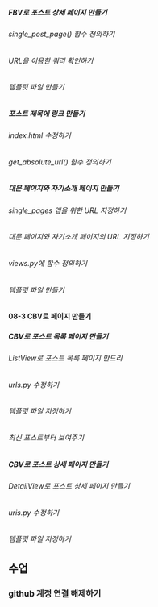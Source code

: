 ##### FBV로 포스트 상세 페이지 만들기

###### single_post_page() 함수 정의하기

###### URL을 이용한 쿼리 확인하기

###### 템플릿 파일 만들기

##### 포스트 제목에 링크 만들기

###### index.html 수정하기

###### get_absolute_url() 함수 정의하기

##### 대문 페이지와 자기소개 페이지 만들기

###### single_pages 앱을 위한 URL 지정하기

###### 대문 페이지와 자기소개 페이지의 URL 지정하기

###### views.py에 함수 정의하기

###### 템플릿 파일 만들기

#### 08-3 CBV로 페이지 만들기

##### CBV로 포스트 목록 페이지 만들기

###### ListView로 포스트 목록 페이지 만드리

###### urls.py 수정하기

###### 템플릿 파일 지정하기

###### 최신 포스트부터 보여주기

##### CBV로 포스트 상세 페이지 만들기

###### DetailView로 포스트 상세 페이지 만들기

###### uris.py 수정하기

###### 템플릿 파일 지정하기

## 수업

### github 계정 연결 해제하기